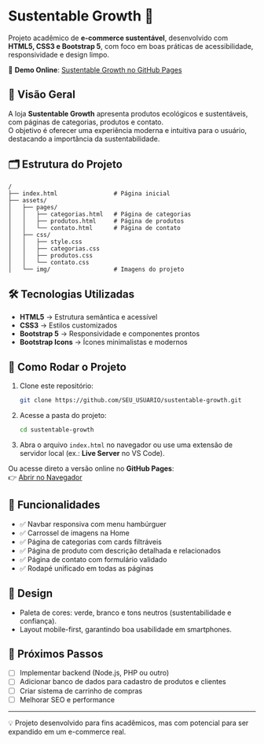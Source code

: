 # Sustentable Growth 🌱

Projeto acadêmico de **e-commerce sustentável**, desenvolvido com **HTML5, CSS3 e Bootstrap 5**, com foco em boas práticas de acessibilidade, responsividade e design limpo.

🔗 **Demo Online**: [Sustentable Growth no GitHub Pages](https://otaaviio.github.io/CP4-FrontEnd-SustentableGrowth/index.html)

## 📌 Visão Geral
A loja **Sustentable Growth** apresenta produtos ecológicos e sustentáveis, com páginas de categorias, produtos e contato.  
O objetivo é oferecer uma experiência moderna e intuitiva para o usuário, destacando a importância da sustentabilidade.

## 🗂️ Estrutura do Projeto
```
/
├── index.html                # Página inicial
├── assets/
│   ├── pages/
│   │   ├── categorias.html   # Página de categorias
│   │   ├── produtos.html     # Página de produtos
│   │   └── contato.html      # Página de contato
│   ├── css/
│   │   ├── style.css
│   │   ├── categorias.css
│   │   ├── produtos.css
│   │   └── contato.css
│   └── img/                  # Imagens do projeto
```

## 🛠️ Tecnologias Utilizadas
- **HTML5** → Estrutura semântica e acessível  
- **CSS3** → Estilos customizados  
- **Bootstrap 5** → Responsividade e componentes prontos  
- **Bootstrap Icons** → Ícones minimalistas e modernos  

## 🚀 Como Rodar o Projeto
1. Clone este repositório:
   ```bash
   git clone https://github.com/SEU_USUARIO/sustentable-growth.git
   ```
2. Acesse a pasta do projeto:
   ```bash
   cd sustentable-growth
   ```
3. Abra o arquivo `index.html` no navegador ou use uma extensão de servidor local (ex.: **Live Server** no VS Code).  

Ou acesse direto a versão online no **GitHub Pages**:  
👉 [Abrir no Navegador](https://otaaviio.github.io/CP4-FrontEnd-SustentableGrowth/index.html)

## 📱 Funcionalidades
- ✅ Navbar responsiva com menu hambúrguer  
- ✅ Carrossel de imagens na Home  
- ✅ Página de categorias com cards filtráveis  
- ✅ Página de produto com descrição detalhada e relacionados  
- ✅ Página de contato com formulário validado  
- ✅ Rodapé unificado em todas as páginas  

## 🎨 Design
- Paleta de cores: verde, branco e tons neutros (sustentabilidade e confiança).  
- Layout mobile-first, garantindo boa usabilidade em smartphones.  

## 📌 Próximos Passos
- [ ] Implementar backend (Node.js, PHP ou outro)  
- [ ] Adicionar banco de dados para cadastro de produtos e clientes  
- [ ] Criar sistema de carrinho de compras  
- [ ] Melhorar SEO e performance  

---

💡 Projeto desenvolvido para fins acadêmicos, mas com potencial para ser expandido em um e-commerce real.
